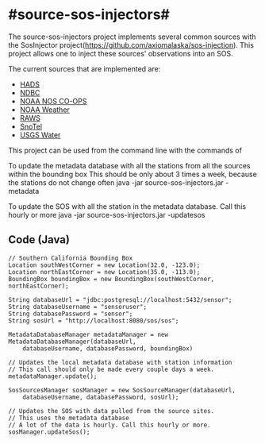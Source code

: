 #source-sos-injectors#
====================
The source-sos-injectors project implements several common sources with the SosInjector 
project(https://github.com/axiomalaska/sos-injection). This project allows one 
to inject these sources' observations into an SOS. 

The current sources that are implemented are:

* [HADS](http://dipper.nws.noaa.gov/hdsc/pfds/)
* [NDBC](http://www.ndbc.noaa.gov/)
* [NOAA NOS CO-OPS](http://tidesonline.nos.noaa.gov/)
* [NOAA Weather](http://www.nws.noaa.gov/)
* [RAWS](http://www.raws.dri.edu/)
* [SnoTel](http://www.wcc.nrcs.usda.gov/)
* [USGS Water](http://waterdata.usgs.gov/ak/nwis/uv)

This project can be used from the command line with the commands of 

To update the metadata database with all the stations from all the sources within the bounding box
This should be only about 3 times a week, because the stations do not change often
java -jar source-sos-injectors.jar -metadata <databaseUrl> <databaseUsername> <databasePassword> 
	<North most latitude> <South most latitude> <West most longitude> <East most longitude>
	
To update the SOS with all the station in the metadata database. Call this hourly or more
java -jar source-sos-injectors.jar -updatesos <SOS URL> <databaseUrl> <databaseUsername> <databasePassword>

Code (Java)
-----------

    // Southern California Bounding Box
    Location southWestCorner = new Location(32.0, -123.0);
    Location northEastCorner = new Location(35.0, -113.0);
    BoundingBox boundingBox = new BoundingBox(southWestCorner, northEastCorner);
    
    String databaseUrl = "jdbc:postgresql://localhost:5432/sensor";
    String databaseUsername = "sensoruser";
    String databasePassword = "sensor";
    String sosUrl = "http://localhost:8080/sos/sos";
    
    MetadataDatabaseManager metadataManager = new MetadataDatabaseManager(databaseUrl, 
    	databaseUsername, databasePassword, boundingBox)
    
    // Updates the local metadata database with station information
    // This call should only be made every couple days a week. 
    metadataManager.update();
    
    SosSourcesManager sosManager = new SosSourceManager(databaseUrl, 
    	databaseUsername, databasePassword, sosUrl);
    	
    // Updates the SOS with data pulled from the source sites. 
    // This uses the metadata database
    // A lot of the data is hourly. Call this hourly or more. 
    sosManager.updateSos();
    
